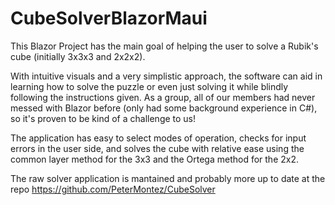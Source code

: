 # CubeSolverBlazorMaui

This Blazor Project has the main goal of helping the user to solve a Rubik's cube (initially 3x3x3 and 2x2x2).

With intuitive visuals and a very simplistic approach, the software can aid in learning how to solve the puzzle or even just solving it while blindly following the instructions given.
As a group, all of our members had never messed with Blazor before (only had some background experience in C#), so it's proven to be kind of a challenge to us!

The application has easy to select modes of operation, checks for input errors in the user side, and solves the cube with relative ease using the common layer method for the 3x3 and the Ortega method for the 2x2.

The raw solver application is mantained and probably more up to date at the repo https://github.com/PeterMontez/CubeSolver
